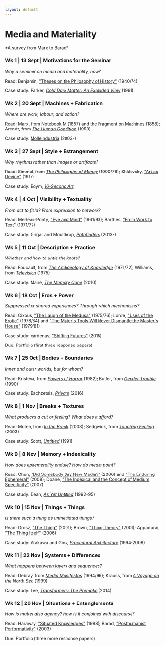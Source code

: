 ```yaml
---
layout: default
---
```

# Media and Materiality
<div class="lead pretty-links">
*A survey from Marx to Barad* 

### Wk 1 | 13 Sept | Motivations for the Seminar 
*Why a seminar on media and materiality, now?*

Read: Benjamin, ["Theses on the Philosophy of History"](http://jenteryteaches.com/noneshall/cspt/benjaminTheses.pdf) (1940/74)

Case study: Parker, [*Cold Dark Matter: An Exploded View*](http://www.tate.org.uk/art/artworks/parker-cold-dark-matter-an-exploded-view-t06949) (1991)

<!-- Further reading: file:///Users/jenterysayers/Desktop/1771-4989-1-PB.pdf, https://lucian.uchicago.edu/blogs/mediatheory/keywords/materialmateriality/, https://lucian.uchicago.edu/blogs/mediatheory/keywords/mediation/, https://books.google.ca/books?id=Dn4QkO-RKv8C&dq, Lehman, Robert S. “Allegories of Rending: Killing Time with Walter Benjamin.” New Literary History 39, no. 2 (2008): 233-250., http://plato.stanford.edu/entries/feminist-body/#NewMat -->

### Wk 2 | 20 Sept | Machines + Fabrication 
*Where are work, labour, and action?* 

Read: Marx, from [Notebook M](https://www.marxists.org/archive/marx/works/1857/grundrisse/ch01.htm) (1857) and the [Fragment on Machines](https://www.marxists.org/archive/marx/works/1857/grundrisse/ch13.htm#p690) (1858); Arendt, from [*The Human Condition*](http://www.jenteryteaches.com/noneshall/cspt/arendtHumanCondition.pdf) (1958)

Case study: [Molleindustria](http://www.molleindustria.org/) (2003-)

<!-- Further reading: http://fuchs.uti.at/wp-content/uploads/Grundrisse.pdf, https://monoskop.org/File:Dyer-Witheford_Nick_Cyber-Marx_Cycles_and_Circuits_of_Struggle_in_High_Technology_Capitalism.pdf, http://davidharvey.org/reading-capital/ --> 

### Wk 3 | 27 Sept | Style + Estrangement 
*Why rhythms rather than images or artifacts?* 

Read: Simmel, from [*The Philosophy of Money*](http://www.jenteryteaches.com/noneshall/cspt/simmelMoney.pdf) (1900/78); Shklovsky, ["Art as Device"](http://www.jenteryteaches.com/noneshall/cspt/shklovskyDevice.pdf) (1917)

Case study: Boym, [*16-Second Art*](http://www.svetlanaboym.com/16secs.htm)

<!-- Further reading: http://poeticstoday.dukejournals.org/content/26/4/665.abstract, http://www.cabinetmagazine.org/issues/28/boym2.php/ -->

### Wk 4 | 4 Oct | Visibility + Textuality 
*From act to field? From expression to network?* 

Read: Merleau-Ponty, ["Eye and Mind"](http://www.jenteryteaches.com/noneshall/cspt/merleauPontyEyeMind.pdf) (1961/93); Barthes, ["From Work to Text"](http://www.jenteryteaches.com/noneshall/cspt/barthesText.pdf) (1971/77)

Case study: Grigar and Moulthrop, [*Pathfinders*](http://dtc-wsuv.org/wp/pathfinders/) (2013-)

<!-- Further reading: http://www.jstor.org/stable/10.5325/jspecphil.26.2.0361?seq=1#page_scan_tab_contents, http://cs.brown.edu/courses/cs137/readings/Gibson-AFF.pdf --> 

### Wk 5 | 11 Oct | Description + Practice 
*Whether and how to untie the knots?* 

Read: Foucault, from [*The Archaeology of Knowledge*](http://www.jenteryteaches.com/noneshall/cspt/foucaultArchaeology.pdf) (1971/72); Williams, from [*Television*](http://www.jenteryteaches.com/noneshall/cspt/williamsTelevision.pdf) (1975)

Case study: Maire, [*The Memory Cone*](http://julienmaire.ideenshop.net/docs/memory_cone.pdf) (2010)

<!-- Further reading: http://lchc.ucsd.edu/MCA/Mail/xmcamail.2012_11.dir/pdfm9zBHlJ6w8.pdf -->

### Wk 6 | 18 Oct | Eros + Power
*Suppressed or shared experiences? Through which mechanisms?*

Read: Cixous, ["The Laugh of the Medusa"](http://www.jenteryteaches.com/noneshall/cspt/cixousMedusa.pdf) (1975/76); Lorde, ["Uses of the Erotic"](http://www.jenteryteaches.com/noneshall/cspt/lordeErotic.pdf) (1978/84) and ["The Mater's Tools Will Never Dismantle the Master's House"](http://www.jenteryteaches.com/noneshall/cspt/lordeTools.pdf) (1979/81)

Case study: cárdenas, ["Shifting Futures"](http://scalar.usc.edu/works/shifting-futures-micha-cardenas/index) (2015)

Due: Portfolio (first three response papers)

<!-- Further reading: http://bailiwick.lib.uiowa.edu/wstudies/cixous/ --> 

### Wk 7 | 25 Oct | Bodies + Boundaries 
*Inner and outer worlds, but for whom?*

Read: Kristeva, from [*Powers of Horror*](http://www.jenteryteaches.com/noneshall/cspt/kristevaAbjection.pdf) (1982); Butler, from [*Gender Trouble*](http://www.jenteryteaches.com/noneshall/cspt/butlerGT.pdf) (1990)

Case study: Bachzetsis, [*Private*](http://www.alexandrabachzetsis.com/index.php/private-wear-a-mask-when-you-talk-to-me.html) (2016)

<!-- Further reading: http://eng5010.pbworks.com/f/ButlerBodiesThatMatterEx.pdf -->

### Wk 8 | 1 Nov | Breaks + Textures  
*What produces a cut or feeling? What does it afford?*

Read: Moten, from [*In the Break*](http://www.jenteryteaches.com/noneshall/cspt/motenBreak.pdf) (2003); Sedgwick, from [*Touching Feeling*](http://www.jenteryteaches.com/noneshall/cspt/sedgwickTF.pdf) (2003)

Case study: Scott, [*Untitled*](http://www.artbrut.ch/en/21004/1027-1/authors/scott--judith) (1991)

<!-- Further reading: Gibson on affordances -->

### Wk 9 | 8 Nov | Memory + Indexicality 
*How does ephemerality endure? How do media point?* 

Read: Chun, ["Did Somebody Say New Media?"](http://www.jenteryteaches.com/noneshall/cspt/chunNewMedia.pdf) (2006) and ["The Enduring Ephemeral"](http://www.jenteryteaches.com/noneshall/cspt/chunEnduringEphemeral.pdf) (2008); Doane, ["The Indexical and the Concept of Medium Specificity"](http://www.jenteryteaches.com/noneshall/cspt/doaneIndexical.pdf) (2007)

Case study: Dean, [*As Yet Untitled*](http://ccca.concordia.ca/artists/work_detail.html?languagePref=en&mkey=72335&title=As+Yet+Untitled&artist=Max+Dean&link_id=10233) (1992-95)

<!-- Further reading: Kirschenbaum's Mechanisms; C.S. Peirce; Manovich -->

### Wk 10 | 15 Nov | Things + Things 
*Is there such a thing as unmediated things?*

Read: Grosz, ["The Thing"](http://www.jenteryteaches.com/noneshall/cspt/groszThing.pdf) (2001); Brown, ["Thing Theory"](http://www.jenteryteaches.com/noneshall/cspt/brownBillThing.pdf) (2001); Appadurai, ["The Thing Itself"](http://www.jenteryteaches.com/noneshall/cspt/appaduraiThing.pdf) (2006)

Case study: Arakawa and Gins, [*Procedural Architecture*](http://www.reversibledestiny.org/bioscleave-house-%E2%96%91%E2%96%91-lifespan-extending-villa/) (1994-2008)

<!-- Further reading: https://lucian.uchicago.edu/blogs/mediatheory/keywords/thing/, https://www.jstor.org/stable/1344258, http://townsendgroups.berkeley.edu/sites/default/files/appadurai_social_life_of_things_0.pdf, http://quod.lib.umich.edu/o/ohp/12527215.0001.001/1:14/--architecture-in-the-anthropocene-encounters-among-design?rgn=div1;view=fulltext -->

### Wk 11 | 22 Nov | Systems + Differences 
*What happens between layers and sequences?* 

Read: Debray, from [*Media Manifestos*](http://www.jenteryteaches.com/noneshall/cspt/debrayID.pdf) (1994/96); Krauss, from [*A Voyage on the North Sea*](http://www.jenteryteaches.com/noneshall/cspt/kraussVoyage.pdf) (1999)

Case study: Lee, [*Transformers: The Premake*](https://vimeo.com/94101046) (2014)

<!-- Further reading: Sterne on formats; Higgins, intermedia --> 

### Wk 12 | 29 Nov |  Situations + Entanglements
*How is matter also agency? How is it conjoined with discourse?*

Read: Haraway, ["Situated Knowledges"](http://www.jenteryteaches.com/noneshall/cspt/harawaySituated.pdf) (1988); Barad, ["Posthumanist Performativity"](http://www.jenteryteaches.com/noneshall/cspt/baradPP.pdf) (2003)

Due: Portfolio (three more response papers)
</div>